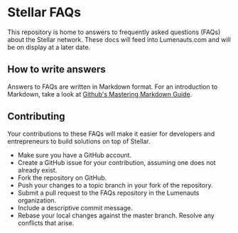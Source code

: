 # Stellar FAQs

This repository is home to answers to frequently asked questions (FAQs) about the Stellar network. These docs will feed into Lumenauts.com and will be on display at a later date.

## How to write answers
Answers to FAQs are written in Markdown format. For an introduction to Markdown, take a look at [Github's Mastering Markdown Guide](https://guides.github.com/features/mastering-markdown/).

## Contributing
Your contributions to these FAQs will make it easier for developers and entrepreneurs to build solutions on top of Stellar. 
* Make sure you have a GitHub account.
* Create a GitHub issue for your contribution, assuming one does not already exist.
* Fork the repository on GitHub.
* Push your changes to a topic branch in your fork of the repository.
* Submit a pull request to the FAQs repository in the Lumenauts organization.
* Include a descriptive commit message.
* Rebase your local changes against the master branch. Resolve any conflicts that arise.

